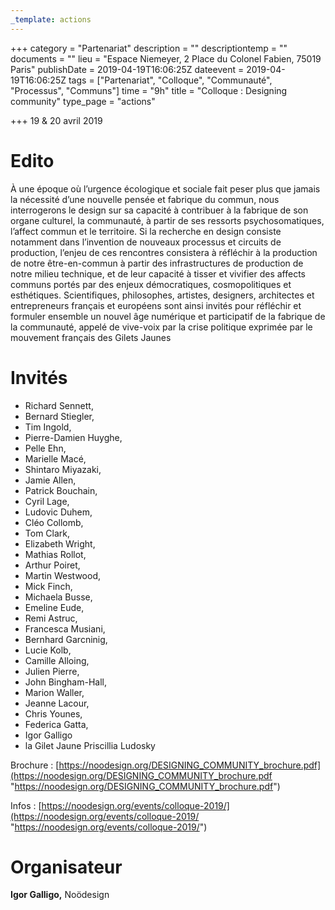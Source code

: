 ```yaml
---
_template: actions
---
```


+++
category = "Partenariat"
description = ""
descriptiontemp = ""
documents = ""
lieu = "Espace Niemeyer, 2 Place du Colonel Fabien, 75019 Paris"
publishDate = 2019-04-19T16:06:25Z
dateevent = 2019-04-19T16:06:25Z
tags = ["Partenariat", "Colloque", "Communauté", "Processus", "Communs"]
time = "9h"
title = "Colloque : Designing community"
type_page = "actions"

+++
19 & 20 avril 2019

# Edito

À une époque où l’urgence écologique et sociale fait peser plus que jamais la nécessité d’une nouvelle pensée et fabrique du commun, nous interrogerons le design sur sa capacité à contribuer à la fabrique de son organe culturel, la communauté, à partir de ses ressorts psychosomatiques, l’affect commun et le territoire. Si la recherche en design consiste notamment dans l’invention de nouveaux processus et circuits de production, l’enjeu de ces rencontres consistera à réfléchir à la production de notre être-en-commun à partir des infrastructures de production de notre milieu technique, et de leur capacité à tisser et vivifier des affects communs portés par des enjeux démocratiques, cosmopolitiques et esthétiques. Scientifiques, philosophes, artistes, designers, architectes et entrepreneurs français et européens sont ainsi invités pour réfléchir et formuler ensemble un nouvel âge numérique et participatif de la fabrique de la communauté, appelé de vive-voix par la crise politique exprimée par le mouvement français des Gilets Jaunes

# Invités 

* Richard Sennett, 
* Bernard Stiegler, 
* Tim Ingold, 
* Pierre-Damien Huyghe,
* Pelle Ehn, 
* Marielle Macé, 
* Shintaro Miyazaki, 
* Jamie Allen, 
* Patrick Bouchain,
* Cyril Lage, 
* Ludovic Duhem, 
* Cléo Collomb, 
* Tom Clark, 
* Elizabeth Wright,
* Mathias Rollot, 
* Arthur Poiret, 
* Martin Westwood, 
* Mick Finch, 
* Michaela Busse,
* Emeline Eude, 
* Remi Astruc, 
* Francesca Musiani, 
* Bernhard Garcninig, 
* Lucie Kolb,
* Camille Alloing, 
* Julien Pierre, 
* John Bingham-Hall, 
* Marion Waller, 
* Jeanne Lacour,
* Chris Younes, 
* Federica Gatta, 
* Igor Galligo 
* la Gilet Jaune Priscillia Ludosky

Brochure : [https://noodesign.org/DESIGNING_COMMUNITY_brochure.pdf](https://noodesign.org/DESIGNING_COMMUNITY_brochure.pdf "https://noodesign.org/DESIGNING_COMMUNITY_brochure.pdf")

Infos : [https://noodesign.org/events/colloque-2019/](https://noodesign.org/events/colloque-2019/ "https://noodesign.org/events/colloque-2019/")

# Organisateur 

**Igor Galligo,** Noödesign
